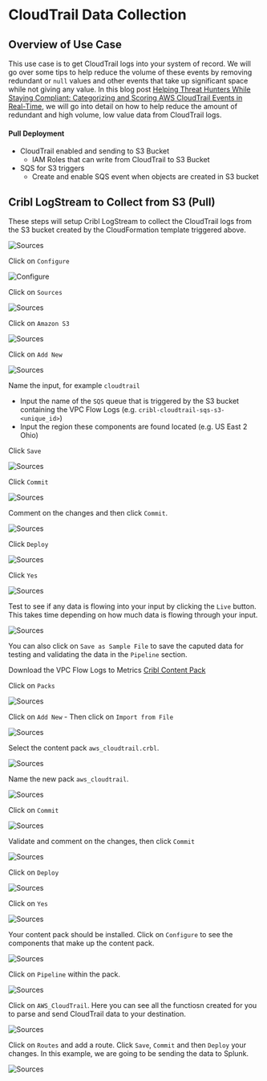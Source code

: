 # CloudTrail Data Collection


## Overview of Use Case
This use case is to get CloudTrail logs into your system of record. We will go over some tips to help reduce the volume of these events by removing redundant or `null` values and other events that take up significant space while not giving any value. In this blog post [Helping Threat Hunters While Staying Compliant: Categorizing and Scoring AWS CloudTrail Events in Real-Time](https://cribl.io/blog/threat-hunting-while-staying-compliant-categorizing-and-scoring-aws-cloudtrail-events-in-real-time/), we will go into detail on how to help reduce the amount of redundant and high volume, low value data from CloudTrail logs.

#### Pull Deployment
- CloudTrail enabled and sending to S3 Bucket
    - IAM Roles that can write from CloudTrail to S3 Bucket
- SQS for S3 triggers
    - Create and enable SQS event when objects are created in S3 bucket

## Cribl LogStream to Collect from S3 (Pull)


These steps will setup Cribl LogStream to collect the CloudTrail logs from the S3 bucket created by the CloudFormation template triggered above. 

![Sources](/docs/screenshots/s3bucket/vpcflow/sqs-s3-cls-01.png)

Click on `Configure`

![Configure](/docs/screenshots/s3bucket/s3dest/s3-dest-02.png)

Click on `Sources`

![Sources](/docs/screenshots/s3bucket/vpcflow/sqs-s3-cls-01.png)

Click on `Amazon S3`

![Sources](/docs/screenshots/s3bucket/vpcflow/sqs-s3-cls-02.png)

Click on `Add New`

![Sources](/docs/screenshots/s3bucket/vpcflow/sqs-s3-cls-03.png)

Name the input, for example `cloudtrail`
- Input the name of the `SQS` queue that is triggered by the S3 bucket containing the VPC Flow Logs (e.g. `cribl-cloudtrail-sqs-s3-<unique_id>`)
- Input the region these components are found located (e.g. US East 2 Ohio)

Click `Save`

![Sources](/docs/screenshots/s3bucket/cloudtrail/sqs-s3-cls-ct-01.png)

Click `Commit`

![Sources](/docs/screenshots/s3bucket/cloudtrail/sqs-s3-cls-ct-02.png)

Comment on the changes and then click `Commit`.

![Sources](/docs/screenshots/s3bucket/cloudtrail/sqs-s3-cls-ct-03.png)

Click `Deploy`

![Sources](/docs/screenshots/s3bucket/cloudtrail/sqs-s3-cls-ct-04.png)

Click `Yes`

![Sources](/docs/screenshots/s3bucket/cloudtrail/sqs-s3-cls-ct-05.png)

Test to see if any data is flowing into your input by clicking the `Live` button. This takes time depending on how much data is flowing through your input.

![Sources](/docs/screenshots/s3bucket/cloudtrail/sqs-s3-cls-ct-06.png)

You can also click on `Save as Sample File` to save the caputed data for testing and validating the data in the `Pipeline` section.

Download the VPC Flow Logs to Metrics [Cribl Content Pack](/cribl/packs/aws_cloudtrail.crbl) 

Click on `Packs`

![Sources](/docs/screenshots/s3bucket/vpcflow/sqs-s3-cls-11.png)

Click on `Add New`
    - Then click on `Import from File`

![Sources](/docs/screenshots/s3bucket/vpcflow/sqs-s3-cls-12.png)

Select the content pack `aws_cloudtrail.crbl`.

![Sources](/docs/screenshots/s3bucket/cloudtrail/sqs-s3-cls-ct-07.png)

Name the new pack `aws_cloudtrail`.

![Sources](/docs/screenshots/s3bucket/cloudtrail/sqs-s3-cls-ct-08.png)

Click on `Commit` 

![Sources](/docs/screenshots/s3bucket/cloudtrail/sqs-s3-cls-ct-09.png)

Validate and comment on the changes, then click `Commit`

![Sources](/docs/screenshots/s3bucket/cloudtrail/sqs-s3-cls-ct-10.png)

Click on `Deploy`

![Sources](/docs/screenshots/s3bucket/cloudtrail/sqs-s3-cls-ct-11.png)

Click on `Yes`

![Sources](/docs/screenshots/s3bucket/cloudtrail/sqs-s3-cls-ct-12.png)

Your content pack should be installed. Click on `Configure` to see the components that make up the content pack.

![Sources](/docs/screenshots/s3bucket/cloudtrail/sqs-s3-cls-ct-13.png)

Click on `Pipeline` within the pack.

![Sources](/docs/screenshots/s3bucket/cloudtrail/sqs-s3-cls-ct-14.png)

Click on  `AWS_CloudTrail`. Here you can see all the functiosn created for you to parse and send CloudTrail data to your destination. 

![Sources](/docs/screenshots/s3bucket/cloudtrail/sqs-s3-cls-ct-15.png)

Click on `Routes` and add a route. Click `Save`, `Commit` and then `Deploy` your changes. In this example, we are going to be sending the data to Splunk.

![Sources](/docs/screenshots/s3bucket/cloudtrail/sqs-s3-cls-ct-16.png)